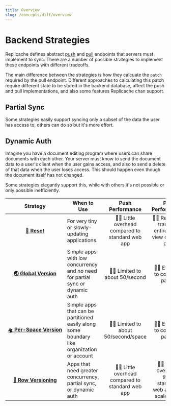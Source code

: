 ```yaml
---
title: Overview
slug: /concepts/diff/overview
---
```


# Backend Strategies

Replicache defines abstract [push](/reference/server-push.md) and [pull](/reference/server-pull.md) endpoints that servers must implement to sync. There are a number of possible strategies to implement these endpoints with different tradeoffs.

The main difference between the strategies is how they calcuate the `patch` required by the pull endpoint. Different approaches to calculating this patch require different state to be stored in the backend database, affect the push and pull implementations, and also some features Replicache chan support.

## Partial Sync

Some strategies easily support syncing only a subset of the data the user has access to, others can do so but it's more effort.

## Dynamic Auth

Imagine you have a document editing program where users can share documents with each other. Your server must know to send the document data to a user's client when the user gains access, and also to send a delete of that data when the user loses access. This should happen even though the document itself has not changed.

Some strategies elegantly support this, while with others it's not possible or only possible inefficiently.

<table>
    <thead>
        <tr>
            <th>Strategy</th>
            <th>When to Use</th>
            <th>Push Performance</th>
            <th>Pull Performance</th>
            <th>Implementation</th>
            <th>Partial Sync</th>
            <th>Dynamic Auth</th>
        </tr>
    </thead>
    <tbody>
        <tr>
            <td align="center" nowrap="true"><a href="/concepts/diff/reset"><b>🤪 Reset</b></a></td>
            <td>For very tiny or slowly-updating applications.</td>
            <td align="center">👍🏼 Little overhead compared to standard web app</td>
            <td align="center">👎🏼 Read and transmit entire client view on each pull</td>
            <td align="center" nowrap="true">👍🏼 Trivial</td>
            <td align="center" nowrap="true">👍🏼 Automatic</td>
            <td align="center" nowrap="true">👍🏼 Automatic</td>
        </tr>
        <tr>
            <td align="center" nowrap="true"><a href="/concepts/diff/global-version"><b>🌏 Global Version</b></a></td>
            <td>Simple apps with low concurrency and no need for partial sync or dynamic auth</td>
            <td align="center">👎🏼 Limited to about 50/second</td>
            <td align="center">👍🏼 Efficient to compute patch</td>
            <td align="center" nowrap="true">👍🏼 Trivial</td>
            <td align="center" nowrap="true">👎🏼 Possible but inefficient.</td>
            <td align="center" nowrap="true">🤷🏻 Extra effort.</td>
        </tr>
        <tr>
            <td align="center" nowrap="true"><a href="/concepts/diff/per-space-version"><b>🛸 Per-Space Version</b></a></td>
            <td>Simple apps that can be partitioned easily along some boundary like organization or account</td>
            <td align="center">👎🏼 Limited to about 50/second/space</td>
            <td align="center">👍🏼 Efficient to compute patch</td>
            <td align="center" nowrap="true">👍🏼 Trivial</td>
            <td align="center" nowrap="true">👎🏼 Possible but inefficient.</td>
            <td align="center" nowrap="true">🤷🏻 Extra effort.</td>
        </tr>
        <tr>
            <td align="center" nowrap="true"><a href="/concepts/diff/row-version"><b>🚣 Row Versioning</b></a></td>
            <td>Apps that need greater concurrency, partial sync, or dynamic auth</td>
            <td align="center">👍🏼 Little overhead compared to standard web app</td>
            <td align="center">👍🏼 More overhead than standard web app but scales well</td>
            <td align="center" nowrap="true">🤷🏻 Moderately difficult</td>
            <td align="center" nowrap="true">👍🏼 Automatic</td>
            <td align="center" nowrap="true">👍🏼 Automatic</td>
        </tr>
    </tbody>
</table>

